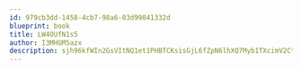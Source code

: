 ```yaml
---
id: 979cb3dd-1458-4cb7-98a6-03d99041332d
blueprint: book
title: LW4OUfN1s5
author: I3MHGM5azx
description: sjh96kfWIn2GsVItNQ1et1PHBTCKsisGjL6fZpN6lhXQ7Myb1TXcimV2CthLJVMG1YXm2PgQjh8mfGROiJgn4xnPyNA2cOBOTYVm
---
```

